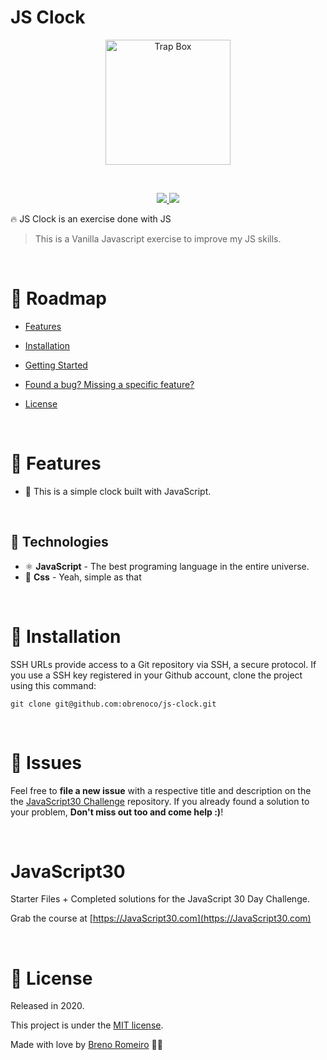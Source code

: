 # JS Clock
<p  align="center">
<img  src="https://media.giphy.com/media/3og0ITPcXH03c4L3c4/giphy.gif"  height="200" alt="Trap Box">
</p>
<br/>


<p  align="center">
  <a  href="">
  <img  src="https://img.shields.io/github/stars/obrenoco/js-clock" />
  </a>
  <img  src="https://img.shields.io/github/forks/obrenoco/js-clock" />
  </a>
</p>

🔥 JS Clock is an exercise done with JS





> This is a Vanilla Javascript exercise to improve my JS skills.



<br />



# :pushpin: Roadmap



* [Features](#rocket-features)

* [Installation](#construction_worker-installation)


* [Getting Started](#runner-getting-started)


* [Found a bug? Missing a specific feature?](#bug-issues)


* [License](#closed_book-license)


<br />

# :rocket: Features

 * 🍕 This is a simple clock built with JavaScript.




<br />

## :robot: Technologies

 * ⚛ **JavaScript** - The best programing language in the entire universe.
 * 💅 **Css** - Yeah, simple as that





<br />

# :construction_worker: Installation



SSH URLs provide access to a Git repository via SSH, a secure protocol. If you use a SSH key registered in your Github account, clone the project using this command:



```git clone git@github.com:obrenoco/js-clock.git```






<br />


# :bug: Issues



Feel free to **file a new issue** with a respective title and description on the the [JavaScript30 Challenge](https://github.com/obrenoco) repository. If you already found a solution to your problem, **Don't miss out too and come help :)**!



<br />


# JavaScript30

Starter Files + Completed solutions for the JavaScript 30 Day Challenge.

Grab the course at [https://JavaScript30.com](https://JavaScript30.com)




<br/>

# :closed_book: License


Released in 2020.

This project is under the [MIT license](https://github.com/obrenoco).

Made with love by [Breno Romeiro](https://github.com/obrenoco) 💜🚀
